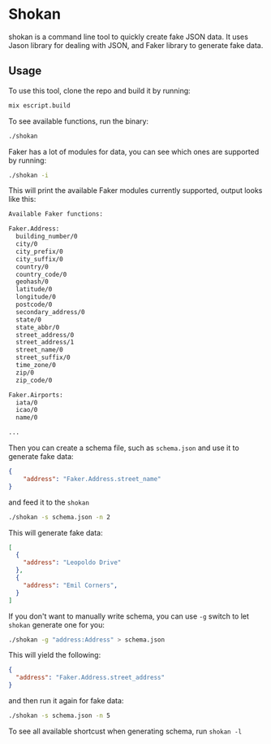 # Shokan

shokan is a command line tool to quickly create fake JSON data. It uses Jason library for dealing with JSON, and Faker library to generate fake data.

## Usage

To use this tool, clone the repo and build it by running:

```bash
mix escript.build
```

To see available functions, run the binary:

```bash
./shokan
```

Faker has a lot of modules for data, you can see which ones are supported by running:

```bash
./shokan -i
```

This will print the available Faker modules currently supported, output looks like this:

```bash
Available Faker functions:

Faker.Address:
  building_number/0
  city/0
  city_prefix/0
  city_suffix/0
  country/0
  country_code/0
  geohash/0
  latitude/0
  longitude/0
  postcode/0
  secondary_address/0
  state/0
  state_abbr/0
  street_address/0
  street_address/1
  street_name/0
  street_suffix/0
  time_zone/0
  zip/0
  zip_code/0

Faker.Airports:
  iata/0
  icao/0
  name/0

...
```

Then you can create a schema file, such as `schema.json` and use it to generate fake data:

```json
{
    "address": "Faker.Address.street_name"
}
```

and feed it to the `shokan`

```bash
./shokan -s schema.json -n 2
```

This will generate fake data:

```json
[
  {
    "address": "Leopoldo Drive"
  },
  {
    "address": "Emil Corners",
  }
]
```

If you don't want to manually write schema, you can use `-g` switch to let `shokan` generate one for you:

```bash
./shokan -g "address:Address" > schema.json
```

This will yield the following:

```json
{
  "address": "Faker.Address.street_address"
}
```

and then run it again for fake data:

```bash
./shokan -s schema.json -n 5
```

To see all available shortcust when generating schema, run `shokan -l`
